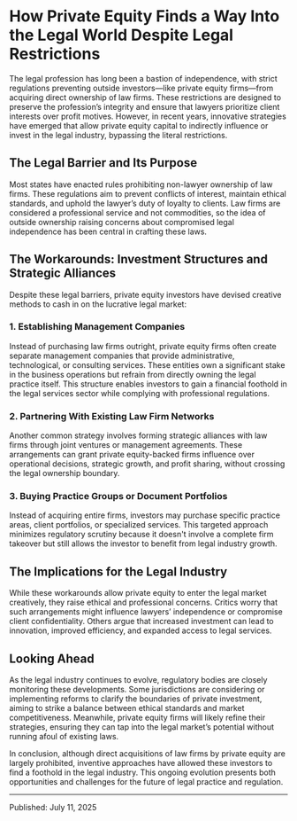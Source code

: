 # How Private Equity Finds a Way Into the Legal World Despite Legal Restrictions

The legal profession has long been a bastion of independence, with strict regulations preventing outside investors—like private equity firms—from acquiring direct ownership of law firms. These restrictions are designed to preserve the profession’s integrity and ensure that lawyers prioritize client interests over profit motives. However, in recent years, innovative strategies have emerged that allow private equity capital to indirectly influence or invest in the legal industry, bypassing the literal restrictions.

## The Legal Barrier and Its Purpose

Most states have enacted rules prohibiting non-lawyer ownership of law firms. These regulations aim to prevent conflicts of interest, maintain ethical standards, and uphold the lawyer’s duty of loyalty to clients. Law firms are considered a professional service and not commodities, so the idea of outside ownership raising concerns about compromised legal independence has been central in crafting these laws.

## The Workarounds: Investment Structures and Strategic Alliances

Despite these legal barriers, private equity investors have devised creative methods to cash in on the lucrative legal market:

### 1. Establishing Management Companies

Instead of purchasing law firms outright, private equity firms often create separate management companies that provide administrative, technological, or consulting services. These entities own a significant stake in the business operations but refrain from directly owning the legal practice itself. This structure enables investors to gain a financial foothold in the legal services sector while complying with professional regulations.

### 2. Partnering With Existing Law Firm Networks

Another common strategy involves forming strategic alliances with law firms through joint ventures or management agreements. These arrangements can grant private equity-backed firms influence over operational decisions, strategic growth, and profit sharing, without crossing the legal ownership boundary.

### 3. Buying Practice Groups or Document Portfolios

Instead of acquiring entire firms, investors may purchase specific practice areas, client portfolios, or specialized services. This targeted approach minimizes regulatory scrutiny because it doesn't involve a complete firm takeover but still allows the investor to benefit from legal industry growth.

## The Implications for the Legal Industry

While these workarounds allow private equity to enter the legal market creatively, they raise ethical and professional concerns. Critics worry that such arrangements might influence lawyers’ independence or compromise client confidentiality. Others argue that increased investment can lead to innovation, improved efficiency, and expanded access to legal services.

## Looking Ahead

As the legal industry continues to evolve, regulatory bodies are closely monitoring these developments. Some jurisdictions are considering or implementing reforms to clarify the boundaries of private investment, aiming to strike a balance between ethical standards and market competitiveness. Meanwhile, private equity firms will likely refine their strategies, ensuring they can tap into the legal market’s potential without running afoul of existing laws.

In conclusion, although direct acquisitions of law firms by private equity are largely prohibited, inventive approaches have allowed these investors to find a foothold in the legal industry. This ongoing evolution presents both opportunities and challenges for the future of legal practice and regulation.

---

Published: July 11, 2025
